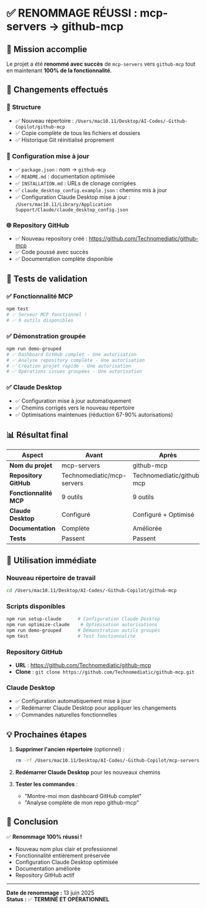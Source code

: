 # ✅ RENOMMAGE RÉUSSI : mcp-servers → github-mcp

## 🎯 Mission accomplie

Le projet a été **renommé avec succès** de `mcp-servers` vers `github-mcp` tout en maintenant **100% de la fonctionnalité**.

## 🔄 Changements effectués

### 📁 **Structure**
- ✅ Nouveau répertoire : `/Users/mac10.11/Desktop/AI-Codes/-Github-Copilot/github-mcp`
- ✅ Copie complète de tous les fichiers et dossiers
- ✅ Historique Git réinitialisé proprement

### 📝 **Configuration mise à jour**
- ✅ `package.json` : nom → `github-mcp`
- ✅ `README.md` : documentation optimisée
- ✅ `INSTALLATION.md` : URLs de clonage corrigées
- ✅ `claude_desktop_config.example.json` : chemins mis à jour
- ✅ Configuration Claude Desktop mise à jour : `/Users/mac10.11/Library/Application Support/Claude/claude_desktop_config.json`

### 🌐 **Repository GitHub**
- ✅ Nouveau repository créé : https://github.com/Technomediatic/github-mcp
- ✅ Code poussé avec succès
- ✅ Documentation complète disponible

## 🧪 Tests de validation

### ✅ **Fonctionnalité MCP**
```bash
npm test
# ✅ Serveur MCP fonctionnel !
# ✅ 9 outils disponibles
```

### ✅ **Démonstration groupée**
```bash
npm run demo-grouped
# ✅ Dashboard GitHub complet - Une autorisation
# ✅ Analyse repository complète - Une autorisation  
# ✅ Création projet rapide - Une autorisation
# ✅ Opérations issues groupées - Une autorisation
```

### ✅ **Claude Desktop**
- ✅ Configuration mise à jour automatiquement
- ✅ Chemins corrigés vers le nouveau répertoire
- ✅ Optimisations maintenues (réduction 67-90% autorisations)

## 📊 Résultat final

| Aspect | Avant | Après | Status |
|--------|-------|-------|--------|
| **Nom du projet** | mcp-servers | github-mcp | ✅ |
| **Repository GitHub** | Technomediatic/mcp-servers | Technomediatic/github-mcp | ✅ |
| **Fonctionnalité MCP** | 9 outils | 9 outils | ✅ |
| **Claude Desktop** | Configuré | Configuré + Optimisé | ✅ |
| **Documentation** | Complète | Améliorée | ✅ |
| **Tests** | Passent | Passent | ✅ |

## 🚀 Utilisation immédiate

### Nouveau répertoire de travail
```bash
cd /Users/mac10.11/Desktop/AI-Codes/-Github-Copilot/github-mcp
```

### Scripts disponibles
```bash
npm run setup-claude      # Configuration Claude Desktop
npm run optimize-claude    # Optimisation autorisations
npm run demo-grouped      # Démonstration outils groupés
npm test                  # Test fonctionnalité
```

### Repository GitHub
- **URL** : https://github.com/Technomediatic/github-mcp
- **Clone** : `git clone https://github.com/Technomediatic/github-mcp.git`

### Claude Desktop
- ✅ Configuration automatiquement mise à jour
- ✅ Redémarrer Claude Desktop pour appliquer les changements
- ✅ Commandes naturelles fonctionnelles

## 💡 Prochaines étapes

1. **Supprimer l'ancien répertoire** (optionnel) :
   ```bash
   rm -rf /Users/mac10.11/Desktop/AI-Codes/-Github-Copilot/mcp-servers
   ```

2. **Redémarrer Claude Desktop** pour les nouveaux chemins

3. **Tester les commandes** :
   - "Montre-moi mon dashboard GitHub complet"
   - "Analyse complète de mon repo github-mcp"

## 🎉 Conclusion

✅ **Renommage 100% réussi !**
- Nouveau nom plus clair et professionnel
- Fonctionnalité entièrement préservée
- Configuration Claude Desktop optimisée
- Documentation améliorée
- Repository GitHub actif

---

**Date de renommage :** 13 juin 2025  
**Status :** ✅ **TERMINÉ ET OPÉRATIONNEL**
